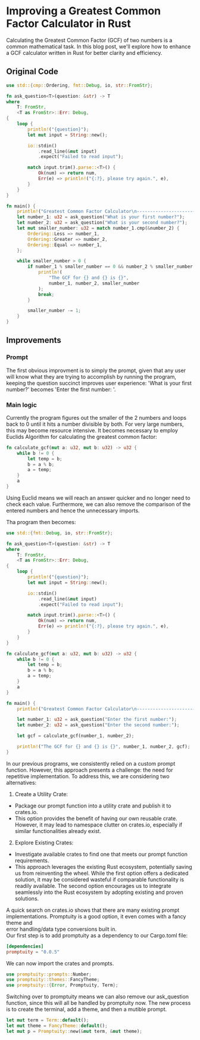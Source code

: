 # Improving a Greatest Common Factor Calculator in Rust

Calculating the Greatest Common Factor (GCF) of two numbers is a common mathematical task. In this blog post, we'll explore how to enhance a GCF calculator written in Rust for better clarity and efficiency.

## Original Code

```rust
use std::{cmp::Ordering, fmt::Debug, io, str::FromStr};

fn ask_question<T>(question: &str) -> T
where
    T: FromStr,
    <T as FromStr>::Err: Debug,
{
    loop {
        println!("{question}");
        let mut input = String::new();

        io::stdin()
            .read_line(&mut input)
            .expect("Failed to read input");

        match input.trim().parse::<T>() {
            Ok(num) => return num,
            Err(e) => println!("{:?}, please try again.", e),
        }
    }
}

fn main() {
    println!("Greatest Common Factor Calculator\n---------------------------------");
    let number_1: u32 = ask_question("What is your first number?");
    let number_2: u32 = ask_question("What is your second number?");
    let mut smaller_number: u32 = match number_1.cmp(&number_2) {
        Ordering::Less => number_1,
        Ordering::Greater => number_2,
        Ordering::Equal => number_1,
    };

    while smaller_number > 0 {
        if number_1 % smaller_number == 0 && number_2 % smaller_number == 0 {
            println!(
                "The GCF for {} and {} is {}",
                number_1, number_2, smaller_number
            );
            break;
        }

        smaller_number -= 1;
    }
}

```
## Improvements

### Prompt
The first obvious improvment is to simply the prompt, given that any user will know what they are trying to accomplish by running the program, keeping the question succinct improves user experience:
'What is your first number?' becomes 'Enter the first number: '.

### Main logic
Currently the program figures out the smaller of the 2 numbers and loops back to 0 until it hits a number divisible by both. For very large numbers, this may become resource intensive. It becomes necessary to employ Euclids Algorithm for calculating the greatest common factor:

```rust
fn calculate_gcf(mut a: u32, mut b: u32) -> u32 {
    while b != 0 {
        let temp = b;
        b = a % b;
        a = temp;
    }
    a
}

```
Using Euclid means we will reach an answer quicker and no longer need to check each value. Furthermore, we can also remove the comparison of the entered numbers and hence the unnecessary imports.

Tha program then becomes:

```rust
use std::{fmt::Debug, io, str::FromStr};

fn ask_question<T>(question: &str) -> T
where
    T: FromStr,
    <T as FromStr>::Err: Debug,
{
    loop {
        println!("{question}");
        let mut input = String::new();

        io::stdin()
            .read_line(&mut input)
            .expect("Failed to read input");

        match input.trim().parse::<T>() {
            Ok(num) => return num,
            Err(e) => println!("{:?}, please try again.", e),
        }
    }
}

fn calculate_gcf(mut a: u32, mut b: u32) -> u32 {
    while b != 0 {
        let temp = b;
        b = a % b;
        a = temp;
    }
    a
}

fn main() {
    println!("Greatest Common Factor Calculator\n---------------------------------");

    let number_1: u32 = ask_question("Enter the first number:");
    let number_2: u32 = ask_question("Enter the second number:");

    let gcf = calculate_gcf(number_1, number_2);

    println!("The GCF for {} and {} is {}", number_1, number_2, gcf);
}

```
In our previous programs, we consistently relied on a custom prompt function. However, this approach presents a challenge: the need for repetitive implementation. To address this, we are considering two alternatives:

1. Create a Utility Crate: 

- Package our prompt function into a utility crate and publish it to crates.io.  
- This option provides the benefit of having our own reusable crate. However, it may lead to namespace clutter on crates.io, especially if similar functionalities already exist.  

2. Explore Existing Crates:  

- Investigate available crates to find one that meets our prompt function requirements.  
- This approach leverages the existing Rust ecosystem, potentially saving us from reinventing the wheel.
While the first option offers a dedicated solution, it may be considered wasteful if comparable functionality is readily available. The second option encourages us to integrate seamlessly into the Rust ecosystem by adopting existing and proven solutions.

A quick search on crates.io shows that there are many existing prompt implementations. Promptuity is a good option, it even comes with a fancy theme and  
error handling/data type conversions built in.  
Our first step is to add promptuity as a dependency to our Cargo.toml file:  
```toml
[dependencies]
promptuity = "0.0.5"
```
We can now import the crates and prompts.  
```rust
use promptuity::prompts::Number;
use promptuity::themes::FancyTheme;
use promptuity::{Error, Promptuity, Term};
```
Switching over to promptuity means we can also remove our ask_question function, since this will all be handled by promptuity now. The new process is to create the terminal, add a theme, and then a mutible prompt.
```rust
let mut term = Term::default();
let mut theme = FancyTheme::default();
let mut p = Promptuity::new(&mut term, &mut theme);
```

